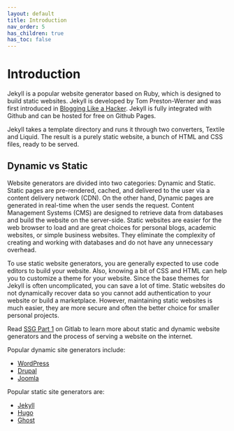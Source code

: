 ```yaml
---
layout: default
title: Introduction
nav_order: 5
has_children: true
has_toc: false
---
```


# Introduction

Jekyll is a popular website generator based on Ruby, which is designed to build static websites. Jekyll is developed by Tom Preston-Werner and was first introduced in [Blogging Like a Hacker](https://tom.preston-werner.com/2008/11/17/blogging-like-a-hacker.html). Jekyll is fully integrated with Github and can be hosted for free on Github Pages. 

Jekyll takes a template directory and runs it through two converters, Textile and Liquid. The result is a purely static website, a bunch of HTML and CSS files, ready to be served. 

## Dynamic vs Static

Website generators are divided into two categories: Dynamic and Static. Static pages are pre-rendered, cached, and delivered to the user via a content delivery network (CDN). On the other hand, Dynamic pages are generated in real-time when the user sends the request. Content Management Systems (CMS) are designed to retrieve data from databases and build the website on the server-side. Static websites are easier for the web browser to load and are great choices for personal blogs, academic websites, or simple business websites. They eliminate the complexity of creating and working with databases and do not have any unnecessary overhead.

To use static website generators, you are generally expected to use code editors to build your website. Also, knowing a bit of CSS and HTML can help you to customize a theme for your website. Since the base themes for Jekyll is often uncomplicated, you can save a lot of time. Static websites do not dynamically recover data so you cannot add authentication to your website or build a marketplace. However, maintaining static websites is much easier, they are more secure and often the better choice for smaller personal projects.

Read [SSG Part 1](https://about.gitlab.com/blog/2016/06/03/ssg-overview-gitlab-pages-part-1-dynamic-x-static/) on Gitlab to learn more about static and dynamic website generators and the process of serving a website on the internet.

Popular dynamic site generators include:

- [WordPress](https://wordpress.com/)
- [Drupal](https://www.drupal.org/)
- [Joomla](https://www.joomla.ca/)

Popular static site generators are:

- [Jekyll](https://jekyllrb.com/)
- [Hugo](https://gohugo.io/)
- [Ghost](https://ghost.org/)